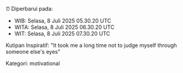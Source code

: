⏰ Diperbarui pada:
- WIB: Selasa, 8 Juli 2025 05.30.20 UTC
- WITA: Selasa, 8 Juli 2025 06.30.20 UTC
- WIT: Selasa, 8 Juli 2025 07.30.20 UTC

Kutipan Inspiratif:
"It took me a long time not to judge myself through someone else's eyes"


Kategori: motivational

